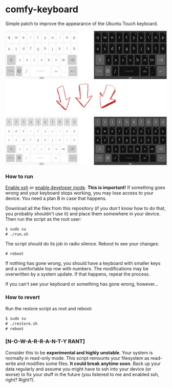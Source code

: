 # comfy-keyboard

Simple patch to improve the appearance of the Ubuntu Touch keyboard.

![](demo.png)

### How to run

[Enable ssh](https://docs.ubports.com/en/latest/userguide/advanceduse/ssh.html) or [enable developer mode](https://docs.ubports.com/en/latest/userguide/advanceduse/adb.html). **This is important!** If something goes wrong and your keyboard stops working, you may lose access to your device. You need a plan B in case that happens.

Download all the files from this repository (if you don't know how to do that, you probably shouldn't use it) and place them somewhere in your device. Then run the script as the root user:

```
$ sudo su
# ./run.sh
```

The script should do its job in radio silence. Reboot to see your changes:

```
# reboot
```

If nothing has gone wrong, you should have a keyboard with smaller keys and a comfortable top row with numbers. The modifications may be overwritten by a system update. If that happens, repeat the process.

If you can't see your keyboard or something has gone wrong, however...

### How to revert

Run the restore script as root and reboot:

```
$ sudo su
# ./restore.sh
# reboot
```

### [N-O-W-A-R-R-A-N-T-Y RANT]

Consider this to be **experimental and highly unstable**. Your system is normally in read-only mode. This script remounts your filesystem as read-write and modifies some files. **It could break anytime soon**. Back up your data regularly and assume you might have to ssh into your device (or worse) to fix your stuff in the future (you listened to me and enabled ssh, right? Right?).
